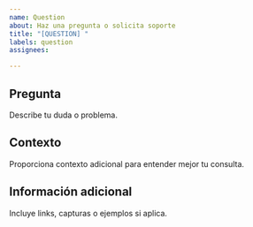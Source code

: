 ```yaml
---
name: Question
about: Haz una pregunta o solicita soporte
title: "[QUESTION] "
labels: question
assignees: 

---
```


## Pregunta
Describe tu duda o problema.

## Contexto
Proporciona contexto adicional para entender mejor tu consulta.

## Información adicional
Incluye links, capturas o ejemplos si aplica.
